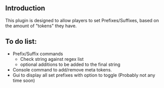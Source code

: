 ## Introduction
This plugin is designed to allow players to set Prefixes/Suffixes, based on the amount of "tokens" they have.   

## To do list:
* Prefix/Suffix commands
  * Check string against regex list
  * optional additions to be added to the final string
* Console command to add/remove meta tokens.
* Gui to display all set prefixes with option to toggle (Probably not any time soon)
